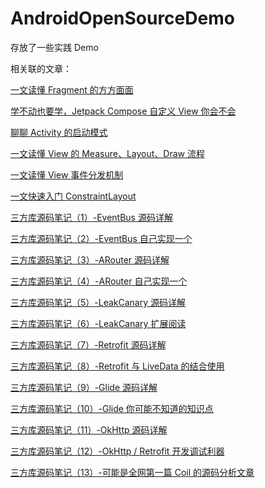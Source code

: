# AndroidOpenSourceDemo

存放了一些实践 Demo

相关联的文章：

[一文读懂 Fragment 的方方面面](https://juejin.cn/post/7006970844542926855)

[学不动也要学，Jetpack Compose 自定义 View 你会不会](https://juejin.cn/post/6996568363581308959)

[聊聊 Activity 的启动模式](https://juejin.cn/post/6952886121328345101)

[一文读懂 View 的 Measure、Layout、Draw 流程](https://juejin.cn/post/6939540905581887502)

[一文读懂 View 事件分发机制](https://juejin.cn/post/6931914294980411406)

[一文快速入门 ConstraintLayout](https://juejin.cn/post/6911710012750430215)

[三方库源码笔记（1）-EventBus 源码详解](https://juejin.cn/post/6881265680465788936)

[三方库源码笔记（2）-EventBus 自己实现一个](https://juejin.cn/post/6881808026647396366)

[三方库源码笔记（3）-ARouter 源码详解](https://juejin.cn/post/6882553066285957134)

[三方库源码笔记（4）-ARouter 自己实现一个](https://juejin.cn/post/6883105868326862856)

[三方库源码笔记（5）-LeakCanary 源码详解](https://juejin.cn/post/6884225131015569421)

[三方库源码笔记（6）-LeakCanary 扩展阅读](https://juejin.cn/post/6884526739646185479)

[三方库源码笔记（7）-Retrofit 源码详解](https://juejin.cn/post/6886121327845965838)

[三方库源码笔记（8）-Retrofit 与 LiveData 的结合使用](https://juejin.cn/post/6887408273213882375)

[三方库源码笔记（9）-Glide 源码详解](https://juejin.cn/post/6891307560557608967)

[三方库源码笔记（10）-Glide 你可能不知道的知识点](https://juejin.cn/post/6892751013544263687)

[三方库源码笔记（11）-OkHttp 源码详解](https://juejin.cn/post/6895369745445748749)

[三方库源码笔记（12）-OkHttp / Retrofit 开发调试利器](https://juejin.cn/post/6895740949025177607)

[三方库源码笔记（13）-可能是全网第一篇 Coil 的源码分析文章](https://juejin.cn/post/6897872882051842061)